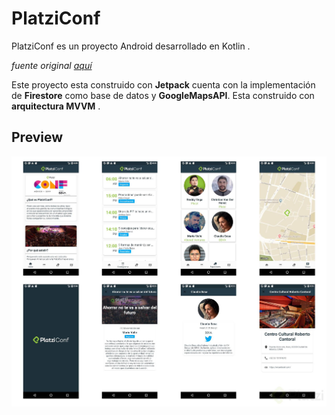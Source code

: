 # PlatziConf

PlatziConf es un proyecto Android desarrollado en Kotlin .

*fuente original [aquí](https://platzi.com/clases/kotlin-android/)*

Este proyecto esta construido con **Jetpack** cuenta con la implementación de **Firestore** como base de datos y **GoogleMapsAPI**. Esta construido con **arquitectura MVVM** .

## Preview

![proyect preview](/img/imagen-e2d5bfeb-9de5-4b28-b280-790d83cb9e22.jpg)